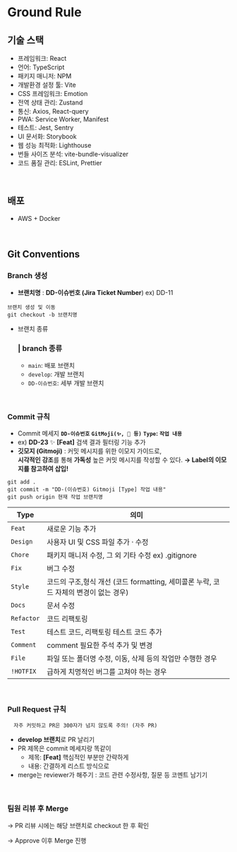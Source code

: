 # Ground Rule

## 기술 스택

- 프레임워크: React
- 언어: TypeScript
- 패키지 매니저: NPM
- 개발환경 설정 툴: Vite
- CSS 프레임워크: Emotion
- 전역 상태 관리: Zustand
- 통신: Axios, React-query
- PWA: Service Worker, Manifest
- 테스트: Jest, Sentry
- UI 문서화: Storybook
- 웹 성능 최적화: Lighthouse
- 번들 사이즈 분석: vite-bundle-visualizer
- 코드 품질 관리: ESLint, Prettier

<br/>

## 배포

- AWS + Docker

<br/>

## Git Conventions

### Branch 생성

- **브랜치명**
  : **DD-이슈번호 (Jira Ticket Number**)
      ex) DD-11

```
브랜치 생성 및 이동
git checkout -b 브랜치명
```

- 브랜치 종류
  ### | **branch 종류**
  - `main`: 배포 브랜치
  - `develop`: 개발 브랜치
  - `DD-이슈번호`: 세부 개발 브랜치

<br/>

### Commit 규칙

- Commit 메세지
  **`DD-이슈번호`** **`GitMoji(✨, 🐛 등)`** **`Type`: `작업 내용`**
- ex) **DD-23** ✨ **[Feat]** 검색 결과 필터링 기능 추가
- **깃모지 (Gitmoji)** : 커밋 메시지를 위한 이모지 가이드로, <br/>**시각적인 강조**를 통해 **가독성** 높은 커밋 메시지를 작성할 수 있다.
  **→ Label의 이모지를 참고하여 삽입!**

```tsx
git add .
git commit -m "DD-(이슈번호) Gitmoji [Type] 작업 내용"
git push origin 현재 작업 브랜치명
```

| Type       | 의미                                                                                 |
| ---------- | ------------------------------------------------------------------------------------ |
| `Feat`     | 새로운 기능 추가                                                                     |
| `Design`   | 사용자 UI 및 CSS 파일 추가 · 수정                                                    |
| `Chore`    | 패키지 매니저 수정, 그 외 기타 수정 ex) .gitignore                                   |
| `Fix`      | 버그 수정                                                                            |
| `Style`    | 코드의 구조,형식 개선 (코드 formatting, 세미콜론 누락, 코드 자체의 변경이 없는 경우) |
| `Docs`     | 문서 수정                                                                            |
| `Refactor` | 코드 리팩토링                                                                        |
| `Test`     | 테스트 코드, 리팩토링 테스트 코드 추가                                               |
| `Comment`  | comment 필요한 주석 추가 및 변경                                                     |
| `File`     | 파일 또는 폴더명 수정, 이동, 삭제 등의 작업만 수행한 경우                            |
| `!HOTFIX`  | 급하게 치명적인 버그를 고쳐야 하는 경우                                              |

<br/>

### Pull Request 규칙

```
  자주 커밋하고 PR은 300자가 넘지 않도록 주의! (자주 PR)
```

- **develop 브랜치**로 PR 날리기
- PR 제목은 commit 메세지랑 똑같이
  - 제목: **[Feat]** 핵심적인 부분만 간략하게
  - 내용: 간결하게 리스트 방식으로
- merge는 reviewer가 해주기
  : 코드 관련 수정사항, 질문 등 코멘트 남기기

<br/>

### 팀원 리뷰 후 Merge

→ PR 리뷰 시에는 해당 브랜치로 checkout 한 후 확인

→ Approve 이후 Merge 진행
